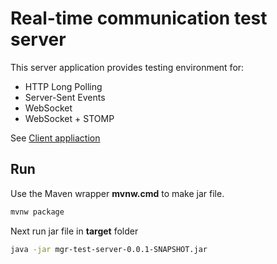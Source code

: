 # Real-time communication test server

This server application provides testing environment for:
- HTTP Long Polling
- Server-Sent Events
- WebSocket
- WebSocket + STOMP

See [Client appliaction](https://github.com/radd/rtc-test-client)

## Run

Use the Maven wrapper **mvnw.cmd** to make jar file.

```bash
mvnw package
```

Next run jar file in **target** folder

```bash
java -jar mgr-test-server-0.0.1-SNAPSHOT.jar
```
